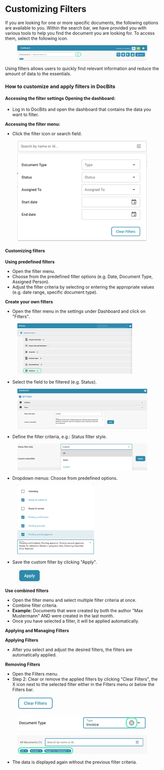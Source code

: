 # Customizing Filters

If you are looking for one or more specific documents, the following options are available to you. Within the search bar, we have provided you with various tools to help you find the document you are looking for. To access them, select the following icon.&#x20;

<figure><img src="../../../.gitbook/assets/Bildschirmfoto 2024-06-03 um 08.48.44.png" alt=""><figcaption></figcaption></figure>

Using filters allows users to quickly find relevant information and reduce the amount of data to the essentials.

### How to customize and apply filters in DocBits

#### Accessing the filter settings Opening the dashboard:&#x20;

* Log in to DocBits and open the dashboard that contains the data you want to filter.&#x20;

**Accessing the filter menu:**&#x20;

* Click the filter icon or search field.

<figure><img src="../../../.gitbook/assets/image (2).png" alt=""><figcaption></figcaption></figure>

#### Customizing filters

**Using predefined filters**

* Open the filter menu.
* Choose from the predefined filter options (e.g. Date, Document Type, Assigned Person).
* Adjust the filter criteria by selecting or entering the appropriate values ​​(e.g. date range, specific document type).



**Create your own filters**

* Open the filter menu in the settings under Dashboard and click on "Filters".

<figure><img src="../../../.gitbook/assets/Bildschirmfoto 2024-06-03 um 09.01.06.png" alt="" width="375"><figcaption></figcaption></figure>

* Select the field to be filtered (e.g. Status).

<div data-full-width="true">

<figure><img src="../../../.gitbook/assets/image (1) (2).png" alt="" width="563"><figcaption></figcaption></figure>

</div>

* Define the filter criteria, e.g.: Status filter style.

<figure><img src="../../../.gitbook/assets/image (2) (2).png" alt=""><figcaption></figcaption></figure>

* Dropdown menus: Choose from predefined options.

<figure><img src="../../../.gitbook/assets/image (3).png" alt="" width="250"><figcaption></figcaption></figure>

* Save the custom filter by clicking "Apply".

<figure><img src="../../../.gitbook/assets/image (4).png" alt=""><figcaption></figcaption></figure>

**Use combined filters**

* Open the filter menu and select multiple filter criteria at once.
* Combine filter criteria.
* **Example:** Documents that were created by both the author "Max Mustermann" AND were created in the last month.
* Once you have selected a filter, it will be applied automatically.



**Applying and Managing Filters**&#x20;

**Applying Filters**

* After you select and adjust the desired filters, the filters are automatically applied.



**Removing Filters**

* Open the Filters menu.
* Step 2: Clear or remove the applied filters by clicking "Clear Filters", the X icon next to the selected filter either in the Filters menu or below the Filters bar.

<figure><img src="../../../.gitbook/assets/image (5).png" alt=""><figcaption></figcaption></figure>

<figure><img src="../../../.gitbook/assets/Bildschirmfoto 2024-06-03 um 09.16.50.png" alt=""><figcaption></figcaption></figure>

<figure><img src="../../../.gitbook/assets/Bildschirmfoto 2024-06-03 um 09.19.52.png" alt=""><figcaption></figcaption></figure>

* The data is displayed again without the previous filter criteria.



